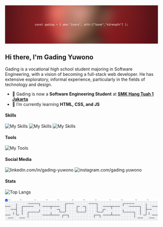 ![banner](img/banner.png)

## Hi there, I'm Gading Yuwono

Gading is a vocational high school student majoring in Software Engineering, with a vision of becoming a full-stack web developer. He has extensive exploratory, informal experience, particularly in the fields of technology and design.

<!--
**gadingyuwono/gadingyuwono** is a ✨ _special_ ✨ repository because its `README.md` (this file) appears on your GitHub profile.

Here are some ideas to get you started:

- 🔭 I’m currently working on ...
- 🌱 I’m currently learning ...
- 👯 I’m looking to collaborate on ...
- 🤔 I’m looking for help with ...
- 💬 Ask me about ...
- 📫 How to reach me: ...
- 😄 Pronouns: ...
- ⚡ Fun fact: ...
-->

- 🔭 Gading is now a **Software Engineering Student** at [**SMK Hang Tuah 1 Jakarta**](https://smkhtone.ddns.net)
- 🌱 I’m currently learning **HTML, CSS, and JS**

#### Skills

![My Skills](https://skillicons.dev/icons?i=html) ![My Skills](https://skillicons.dev/icons?i=css) ![My Skills](https://skillicons.dev/icons?i=js)

#### Tools

![My Tools](https://skillicons.dev/icons?i=figma)

#### Social Media

![linkedin.com/in/gading-yuwono](https://skillicons.dev/icons?i=linkedin) ![instagram.com/gading.yuwono](https://skillicons.dev/icons?i=instagram)

#### Stats

![Top Langs](https://github-readme-stats.vercel.app/api/top-langs/?username=anuraghazra&layout=compact)

<picture>
  <source media="(prefers-color-scheme: dark)" srcset="https://raw.githubusercontent.com/gadingyuwono/gadingyuwono/output/pacman-contribution-graph-dark.svg">
  <source media="(prefers-color-scheme: light)" srcset="https://raw.githubusercontent.com/gadingyuwono/gadingyuwono/output/pacman-contribution-graph.svg">
  <img alt="pacman contribution graph" src="https://raw.githubusercontent.com/gadingyuwono/gadingyuwono/output/pacman-contribution-graph.svg">
</picture>
